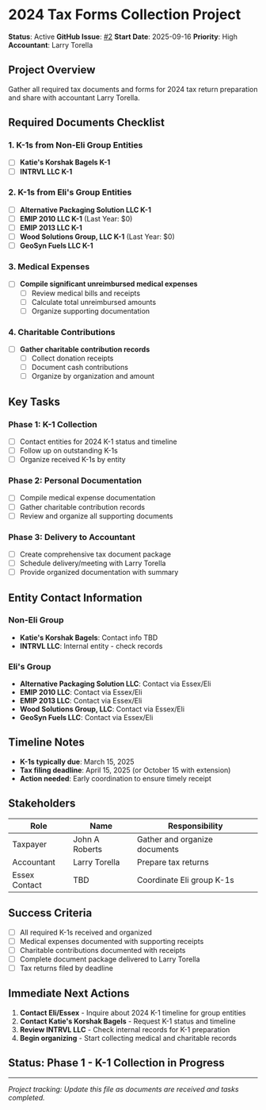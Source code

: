 # 2024 Tax Forms Collection Project

**Status**: Active
**GitHub Issue**: [#2](https://github.com/john-osprey/planner/issues/2)
**Start Date**: 2025-09-16
**Priority**: High
**Accountant**: Larry Torella

## Project Overview

Gather all required tax documents and forms for 2024 tax return preparation and share with accountant Larry Torella.

## Required Documents Checklist

### 1. K-1s from Non-Eli Group Entities
- [ ] **Katie's Korshak Bagels K-1**
- [ ] **INTRVL LLC K-1**

### 2. K-1s from Eli's Group Entities
- [ ] **Alternative Packaging Solution LLC K-1**
- [ ] **EMIP 2010 LLC K-1** (Last Year: $0)
- [ ] **EMIP 2013 LLC K-1**
- [ ] **Wood Solutions Group, LLC K-1** (Last Year: $0)
- [ ] **GeoSyn Fuels LLC K-1**

### 3. Medical Expenses
- [ ] **Compile significant unreimbursed medical expenses**
  - [ ] Review medical bills and receipts
  - [ ] Calculate total unreimbursed amounts
  - [ ] Organize supporting documentation

### 4. Charitable Contributions
- [ ] **Gather charitable contribution records**
  - [ ] Collect donation receipts
  - [ ] Document cash contributions
  - [ ] Organize by organization and amount

## Key Tasks

### Phase 1: K-1 Collection
- [ ] Contact entities for 2024 K-1 status and timeline
- [ ] Follow up on outstanding K-1s
- [ ] Organize received K-1s by entity

### Phase 2: Personal Documentation
- [ ] Compile medical expense documentation
- [ ] Gather charitable contribution records
- [ ] Review and organize all supporting documents

### Phase 3: Delivery to Accountant
- [ ] Create comprehensive tax document package
- [ ] Schedule delivery/meeting with Larry Torella
- [ ] Provide organized documentation with summary

## Entity Contact Information

### Non-Eli Group
- **Katie's Korshak Bagels**: Contact info TBD
- **INTRVL LLC**: Internal entity - check records

### Eli's Group
- **Alternative Packaging Solution LLC**: Contact via Essex/Eli
- **EMIP 2010 LLC**: Contact via Essex/Eli
- **EMIP 2013 LLC**: Contact via Essex/Eli
- **Wood Solutions Group, LLC**: Contact via Essex/Eli
- **GeoSyn Fuels LLC**: Contact via Essex/Eli

## Timeline Notes

- **K-1s typically due**: March 15, 2025
- **Tax filing deadline**: April 15, 2025 (or October 15 with extension)
- **Action needed**: Early coordination to ensure timely receipt

## Stakeholders

| Role | Name | Responsibility |
|------|------|----------------|
| Taxpayer | John A Roberts | Gather and organize documents |
| Accountant | Larry Torella | Prepare tax returns |
| Essex Contact | TBD | Coordinate Eli group K-1s |

## Success Criteria

- [ ] All required K-1s received and organized
- [ ] Medical expenses documented with supporting receipts
- [ ] Charitable contributions documented with receipts
- [ ] Complete document package delivered to Larry Torella
- [ ] Tax returns filed by deadline

## Immediate Next Actions

1. **Contact Eli/Essex** - Inquire about 2024 K-1 timeline for group entities
2. **Contact Katie's Korshak Bagels** - Request K-1 status and timeline
3. **Review INTRVL LLC** - Check internal records for K-1 preparation
4. **Begin organizing** - Start collecting medical and charitable records

## Status: Phase 1 - K-1 Collection in Progress

---
*Project tracking: Update this file as documents are received and tasks completed.*